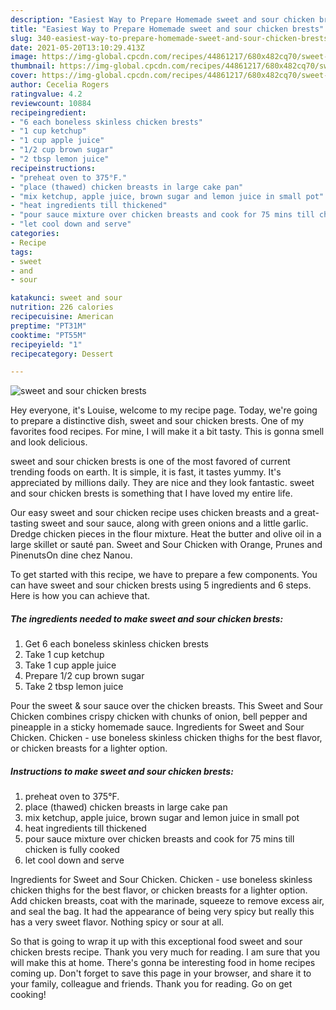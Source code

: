 ```yaml
---
description: "Easiest Way to Prepare Homemade sweet and sour chicken brests"
title: "Easiest Way to Prepare Homemade sweet and sour chicken brests"
slug: 340-easiest-way-to-prepare-homemade-sweet-and-sour-chicken-brests
date: 2021-05-20T13:10:29.413Z
image: https://img-global.cpcdn.com/recipes/44861217/680x482cq70/sweet-and-sour-chicken-brests-recipe-main-photo.jpg
thumbnail: https://img-global.cpcdn.com/recipes/44861217/680x482cq70/sweet-and-sour-chicken-brests-recipe-main-photo.jpg
cover: https://img-global.cpcdn.com/recipes/44861217/680x482cq70/sweet-and-sour-chicken-brests-recipe-main-photo.jpg
author: Cecelia Rogers
ratingvalue: 4.2
reviewcount: 10884
recipeingredient:
- "6 each boneless skinless chicken brests"
- "1 cup ketchup"
- "1 cup apple juice"
- "1/2 cup brown sugar"
- "2 tbsp lemon juice"
recipeinstructions:
- "preheat oven to 375°F."
- "place (thawed) chicken breasts in large cake pan"
- "mix ketchup, apple juice, brown sugar and lemon juice in small pot"
- "heat ingredients till thickened"
- "pour sauce mixture over chicken breasts and cook for 75 mins till chicken is fully cooked"
- "let cool down and serve"
categories:
- Recipe
tags:
- sweet
- and
- sour

katakunci: sweet and sour 
nutrition: 226 calories
recipecuisine: American
preptime: "PT31M"
cooktime: "PT55M"
recipeyield: "1"
recipecategory: Dessert

---
```



![sweet and sour chicken brests](https://img-global.cpcdn.com/recipes/44861217/680x482cq70/sweet-and-sour-chicken-brests-recipe-main-photo.jpg)

Hey everyone, it's Louise, welcome to my recipe page. Today, we're going to prepare a distinctive dish, sweet and sour chicken brests. One of my favorites food recipes. For mine, I will make it a bit tasty. This is gonna smell and look delicious.

sweet and sour chicken brests is one of the most favored of current trending foods on earth. It is simple, it is fast, it tastes yummy. It's appreciated by millions daily. They are nice and they look fantastic. sweet and sour chicken brests is something that I have loved my entire life.

Our easy sweet and sour chicken recipe uses chicken breasts and a great-tasting sweet and sour sauce, along with green onions and a little garlic. Dredge chicken pieces in the flour mixture. Heat the butter and olive oil in a large skillet or sauté pan. Sweet and Sour Chicken with Orange, Prunes and PinenutsOn dine chez Nanou.


To get started with this recipe, we have to prepare a few components. You can have sweet and sour chicken brests using 5 ingredients and 6 steps. Here is how you can achieve that.

<!--inarticleads1-->

##### The ingredients needed to make sweet and sour chicken brests:

1. Get 6 each boneless skinless chicken brests
1. Take 1 cup ketchup
1. Take 1 cup apple juice
1. Prepare 1/2 cup brown sugar
1. Take 2 tbsp lemon juice


Pour the sweet &amp; sour sauce over the chicken breasts. This Sweet and Sour Chicken combines crispy chicken with chunks of onion, bell pepper and pineapple in a sticky homemade sauce. Ingredients for Sweet and Sour Chicken. Chicken - use boneless skinless chicken thighs for the best flavor, or chicken breasts for a lighter option. 

<!--inarticleads2-->

##### Instructions to make sweet and sour chicken brests:

1. preheat oven to 375°F.
1. place (thawed) chicken breasts in large cake pan
1. mix ketchup, apple juice, brown sugar and lemon juice in small pot
1. heat ingredients till thickened
1. pour sauce mixture over chicken breasts and cook for 75 mins till chicken is fully cooked
1. let cool down and serve


Ingredients for Sweet and Sour Chicken. Chicken - use boneless skinless chicken thighs for the best flavor, or chicken breasts for a lighter option. Add chicken breasts, coat with the marinade, squeeze to remove excess air, and seal the bag. It had the appearance of being very spicy but really this has a very sweet flavor. Nothing spicy or sour at all. 

So that is going to wrap it up with this exceptional food sweet and sour chicken brests recipe. Thank you very much for reading. I am sure that you will make this at home. There's gonna be interesting food in home recipes coming up. Don't forget to save this page in your browser, and share it to your family, colleague and friends. Thank you for reading. Go on get cooking!
